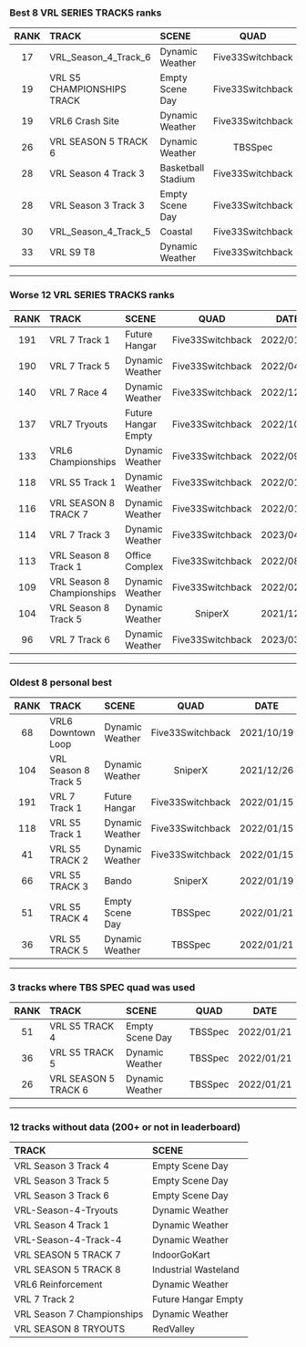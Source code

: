 ### Best 8 VRL SERIES TRACKS ranks
|RANK|TRACK|SCENE|QUAD|DATE|
|:---:|:---|:---|:---:|:---:|
|17|VRL_Season_4_Track_6|Dynamic Weather|Five33Switchback|2023/01/11|
|19|VRL S5 CHAMPIONSHIPS TRACK|Empty Scene Day|Five33Switchback|2022/11/19|
|19|VRL6 Crash Site|Dynamic Weather|Five33Switchback|2023/01/11|
|26|VRL SEASON 5 TRACK 6|Dynamic Weather|TBSSpec|2022/01/21|
|28|VRL Season 4 Track 3|Basketball Stadium|Five33Switchback|2022/08/31|
|28|VRL Season 3 Track 3|Empty Scene Day|Five33Switchback|2022/11/20|
|30|VRL_Season_4_Track_5|Coastal|Five33Switchback|2022/09/01|
|33|VRL S9 T8|Dynamic Weather|Five33Switchback|2023/03/18|
---
### Worse 12 VRL SERIES TRACKS ranks
|RANK|TRACK|SCENE|QUAD|DATE|
|:---:|:---|:---|:---:|:---:|
|191|VRL 7 Track 1|Future Hangar|Five33Switchback|2022/01/15|
|190|VRL 7 Track 5|Dynamic Weather|Five33Switchback|2022/04/06|
|140|VRL 7 Race 4|Dynamic Weather|Five33Switchback|2022/12/10|
|137|VRL7 Tryouts|Future Hangar Empty|Five33Switchback|2022/10/14|
|133|VRL6 Championships|Dynamic Weather|Five33Switchback|2022/09/05|
|118|VRL S5 Track 1|Dynamic Weather|Five33Switchback|2022/01/15|
|116|VRL SEASON 8 TRACK 7|Dynamic Weather|Five33Switchback|2022/01/24|
|114|VRL 7 Track 3|Dynamic Weather|Five33Switchback|2023/04/03|
|113|VRL Season 8 Track 1|Office Complex|Five33Switchback|2022/08/28|
|109|VRL Season 8 Championships|Dynamic Weather|Five33Switchback|2022/02/06|
|104|VRL Season 8 Track 5|Dynamic Weather|SniperX|2021/12/26|
|96|VRL 7 Track 6|Dynamic Weather|Five33Switchback|2023/03/19|
---
### Oldest 8 personal best
|RANK|TRACK|SCENE|QUAD|DATE|
|:---:|:---|:---|:---:|:---:|
|68|VRL6 Downtown Loop|Dynamic Weather|Five33Switchback|2021/10/19|
|104|VRL Season 8 Track 5|Dynamic Weather|SniperX|2021/12/26|
|191|VRL 7 Track 1|Future Hangar|Five33Switchback|2022/01/15|
|118|VRL S5 Track 1|Dynamic Weather|Five33Switchback|2022/01/15|
|41|VRL S5 TRACK 2|Dynamic Weather|Five33Switchback|2022/01/15|
|66|VRL S5 TRACK 3|Bando|SniperX|2022/01/19|
|51|VRL S5 TRACK 4|Empty Scene Day|TBSSpec|2022/01/21|
|36|VRL S5 TRACK 5|Dynamic Weather|TBSSpec|2022/01/21|
---
### 3 tracks where TBS SPEC quad was used
|RANK|TRACK|SCENE|QUAD|DATE|
|:---:|:---|:---|:---:|:---:|
|51|VRL S5 TRACK 4|Empty Scene Day|TBSSpec|2022/01/21|
|36|VRL S5 TRACK 5|Dynamic Weather|TBSSpec|2022/01/21|
|26|VRL SEASON 5 TRACK 6|Dynamic Weather|TBSSpec|2022/01/21|
---
### 12 tracks without data (200+ or not in leaderboard)
|TRACK|SCENE|
|:---|:---|
|VRL Season 3 Track 4|Empty Scene Day|
|VRL Season 3 Track 5|Empty Scene Day|
|VRL Season 3 Track 6|Empty Scene Day|
|VRL-Season-4-Tryouts|Dynamic Weather|
|VRL Season 4 Track 1|Dynamic Weather|
|VRL-Season-4-Track-4|Dynamic Weather|
|VRL SEASON 5 TRACK 7|IndoorGoKart|
|VRL SEASON 5 TRACK 8|Industrial Wasteland|
|VRL6 Reinforcement|Dynamic Weather|
|VRL 7 Track 2|Future Hangar Empty|
|VRL Season 7 Championships|Dynamic Weather|
|VRL SEASON 8 TRYOUTS|RedValley|
